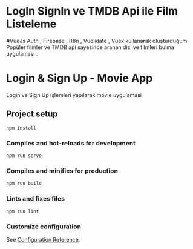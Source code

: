 # LogIn SignIn ve TMDB Api ile Film Listeleme 

#VueJs  Auth , Firebase , i18n , Vuelidate , Vuex kullanarak oluşturduğum Popüler filmler ve TMDB api sayesinde aranan dizi ve filmleri bulma uygulaması . 

# Login & Sign Up - Movie App
Login ve Sign Up işlemleri yapılarak movie uygulamasi  

## Project setup
```
npm install
```

### Compiles and hot-reloads for development
```
npm run serve
```

### Compiles and minifies for production
```
npm run build
```

### Lints and fixes files
```
npm run lint
```

### Customize configuration
See [Configuration Reference](https://cli.vuejs.org/config/).
